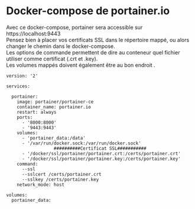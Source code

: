 # Docker-compose de portainer.io  # 
Avec ce docker-compose, portainer sera accessible sur https://localhost:9443  
Pensez bien à placer vos certificats SSL dans le répertoire mappé, ou alors changer le chemin dans le docker-compose.  
Les options de commande permettent de dire au conteneur quel fichier utiliser comme certificat (.crt et .key).  
Les volumes mappés doivent également être au bon endroit .  

```
version: '2'

services:

  portainer:
    image: portainer/portainer-ce
    container_name: portainer.io
    restart: always
    ports:
      - '8000:8000'
      - '9443:9443'
    volumes:
      - 'portainer_data:/data'
      - '/var/run/docker.sock:/var/run/docker.sock'
                  ##########Certificat SSL###########
      - '/docker/ssl/portainer/portainer.crt:/certs/portainer.crt'
      - '/docker/ssl/portainer/portainer.key:/certs/portainer.key'
    command:
      --ssl
      --sslcert /certs/portainer.crt
      --sslkey /certs/portainer.key
    network_mode: host

volumes:
  portainer_data:
```
